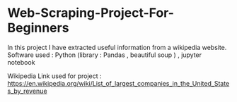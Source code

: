 # Web-Scraping-Project-For-Beginners
In this project I have extracted useful information from a wikipedia website.
Software used : Python (library : Pandas , beautiful soup ) , jupyter notebook 

Wikipedia Link used for project : https://en.wikipedia.org/wiki/List_of_largest_companies_in_the_United_States_by_revenue
